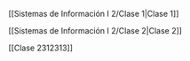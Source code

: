   

  

  

[[Sistemas de Información I 2/Clase 1|Clase 1]]

[[Sistemas de Información I 2/Clase 2|Clase 2]]

[[Clase 2312313]]